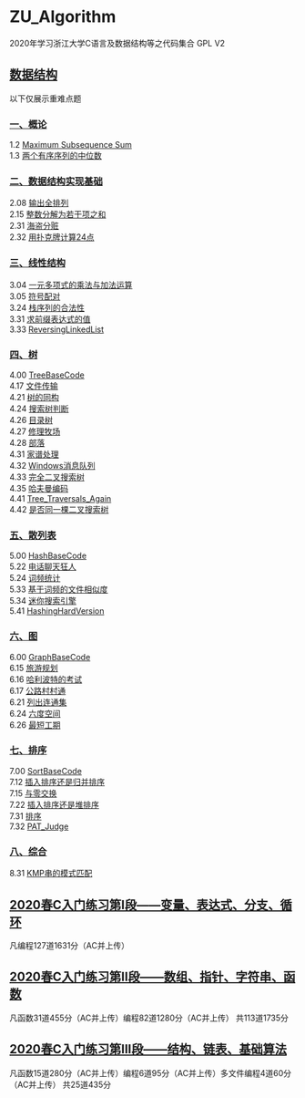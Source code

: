 # ZU_Algorithm
2020年学习浙江大学C语言及数据结构等之代码集合 GPL V2
## [数据结构](DataStructure)
以下仅展示重难点题
### [一、概论](DataStructure/Base)
1.2 [Maximum Subsequence Sum](/DataStructure/Base/1_02_MaxSubSum/1_02_MaxSubSum.cpp)  
1.3 [两个有序序列的中位数](/DataStructure/Base/1_03_MeanFor2S/1_03_MeanFor2S.cpp)  

### [二、数据结构实现基础](DataStructure/DSBase)
2.08 [输出全排列](/DataStructure/DSBase/2_08_输出全排列/2_08_输出全排列.cpp)  
2.15 [整数分解为若干项之和](/DSBase/2_15_整数分解为若干项之和/2_15_整数分解为若干项之和.cpp)  
2.31 [海盗分赃](/DataStructure/DSBase/2_31_海盗分赃/2_31_海盗分赃.cpp)  
2.32 [用扑克牌计算24点](/DataStructure/DSBase/2_32_用扑克牌计算24点/2_32_用扑克牌计算24点.cpp)  

### [三、线性结构](DataStructure/Linear)
3.04 [一元多项式的乘法与加法运算](/DataStructure/Linear/3_04_一元多项式的乘法与加法运算/3_04_一元多项式的乘法与加法运算.cpp)  
3.05 [符号配对](/DataStructure/Linear/3_05_符号配对/3_05_符号配对.cpp)  
3.24 [栈序列的合法性](/DataStructure/Linear/3_24_出栈序列的合法性/3_24_出栈序列的合法性.cpp)  
3.31 [求前缀表达式的值](/DataStructure/Linear/3_31_求前缀表达式的值/3_31_求前缀表达式的值.cpp)  
3.33 [ReversingLinkedList](/DataStructure/Linear/3_33_ReversingLinkedList/3_33_ReversingLinkedList.cpp)  

### [四、树](DataStructure/Tree)
4.00 [TreeBaseCode](/DataStructure/Tree/4_00_TreeBaseCode/4_00_TreeBaseCode.cpp)  
4.17 [文件传输](/DataStructure/Tree/4_17_文件传输/4_17_文件传输.cpp)  
4.21 [树的同构](/DataStructure/Tree/4_21_树的同构/4_21_树的同构.cpp)   
4.24 [搜索树判断](/DataStructure/Tree/4_24_搜索树判断/4_24_搜索树判断.cpp)  
4.26 [目录树](/DataStructure/Tree/4_26_目录树/4_26_目录树.cpp)  
4.27 [修理牧场](/DataStructure/Tree/4_27_修理牧场/4_27_修理牧场.cpp)  
4.28 [部落](/DataStructure/Tree/4_28_部落/4_28_部落.cpp)  
4.31 [家谱处理](/DataStructure/Tree/4_31_家谱处理/4_31_家谱处理.cpp)  
4.32 [Windows消息队列](/DataStructure/Tree/4_32_Windows消息队列/4_32_Windows消息队列.cpp)  
4.33 [完全二叉搜索树](/DataStructure/Tree/4_33_完全二叉搜索树/4_33_完全二叉搜索树.cpp)  
4.35 [哈夫曼编码](/DataStructure/Tree/4_35_哈夫曼编码/4_35_哈夫曼编码.cpp)  
4.41 [Tree_Traversals_Again](/DataStructure/Tree/4_41_Tree_Traversals_Again/4_41_Tree_Traversals_Again.cpp)   
4.42 [是否同一棵二叉搜索树](/DataStructure/Tree/4_42_是否同一棵二叉搜索树/4_42_是否同一棵二叉搜索树.cpp)    

### [五、散列表](DataStructure/Hash)
5.00 [HashBaseCode](/DataStructure/Hash/5_00_HashBaseCode/5_00_HashBaseCode.cpp)  
5.22 [电话聊天狂人](/DataStructure/Hash/5_22_电话聊天狂人/5_22_电话聊天狂人.cpp)   
5.24 [词频统计](/DataStructure/Hash/5_24_词频统计/5_24_词频统计.cpp)   
5.33 [基于词频的文件相似度](/DataStructure/Hash/5_33_基于词频的文件相似度/5_33_基于词频的文件相似度.cpp)   
5.34 [迷你搜索引擎](/DataStructure/Hash/5_34_迷你搜索引擎/5_34_迷你搜索引擎.cpp)   
5.41 [HashingHardVersion](/DataStructure/Hash/5_41_HashingHardVersion/5_41_HashingHardVersion.cpp)   

### [六、图](DataStructure/Graph)
6.00 [GraphBaseCode](/DataStructure/Graph/6_00_GraphBaseCode/6_00_GraphBaseCode.cpp)   
6.15 [旅游规划](/DataStructure/Graph/6_15_旅游规划/6_15_旅游规划.cpp)   
6.16 [哈利波特的考试](/DataStructure/Graph/6_16_哈利波特的考试/6_16_哈利波特的考试.cpp)   
6.17 [公路村村通](/DataStructure/Graph/6_17_公路村村通/6_17_公路村村通.cpp)   
6.21 [列出连通集](/DataStructure/Graph/6_21_列出连通集/6_21_列出连通集.cpp)   
6.24 [六度空间](/DataStructure/Graph/6_24_六度空间/6_24_六度空间.cpp)   
6.26 [最短工期](/DataStructure/Graph/6_26_最短工期/6_26_最短工期.cpp)   

### [七、排序](DataStructure/Sort)
7.00 [SortBaseCode](/DataStructure/Sort/7_00_SortBaseCode/7_00_SortBaseCode.cpp)  
7.12 [插入排序还是归并排序](/DataStructure/Sort/7_12_插入排序还是归并排序/7_12_插入排序还是归并排序.cpp)   
7.15 [与零交换](/DataStructure/Sort/7_15_与零交换/7_15_与零交换.cpp)   
7.22 [插入排序还是堆排序](/DataStructure/Sort/7_22_插入排序还是堆排序/7_22_插入排序还是堆排序.cpp)   
7.31 [排序](/DataStructure/Sort/7_31_排序/7_31_排序.cpp)  
7.32 [PAT_Judge](/DataStructure/Sort/7_32_PAT_Judge/7_32_PAT_Judge.cpp)   

### [八、综合](DataStructure/Complex)
8.31 [KMP串的模式匹配](/DataStructure/Complex/8_31_KMP串的模式匹配/8_31_KMP串的模式匹配.cpp)  

## [2020春C入门练习第I段——变量、表达式、分支、循环](/CProgram01/)
凡编程127道1631分（AC并上传） 

## [2020春C入门练习第II段——数组、指针、字符串、函数](/CProgram02/)
凡函数31道455分（AC并上传）编程82道1280分（AC并上传） 共113道1735分  

## [2020春C入门练习第III段——结构、链表、基础算法](/CProgram03/)
凡函数15道280分（AC并上传）编程6道95分（AC并上传）多文件编程4道60分（AC并上传） 共25道435分  
